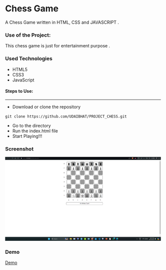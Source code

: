 <h1>Chess Game</h1>

<p>A Chess Game written in HTML, CSS and JAVASCRIPT .</p>

### Use of the Project:

<p>This chess game is just for entertainment purpose . </p>

<h3>Used Technologies</h3>
<ul>
    <li>HTML5</li>
    <li>CSS3</li>
    <li>JavaScript</li>
</ul>

#### Steps to Use:

---

- Download or clone the repository

```
git clone https://github.com/UDAIBHAT/PROJECT_CHESS.git
```

- Go to the directory
- Run the index.html file
- Start Playing!!!


<h3> Screenshot </h3>

<img src="chess ss.png" alt="chess" style="max-width:100%;">



<h3> Demo </h3>

<a href="https://udaibhat.github.io/PROJECT_CHESS/"> Demo </a>

<br>